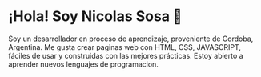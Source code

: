 # ¡Hola! Soy Nicolas Sosa 👋
Soy un desarrollador en proceso de aprendizaje, proveniente de Cordoba, Argentina. Me gusta crear paginas web con HTML, CSS, JAVASCRIPT, fáciles de usar y construidas con las mejores prácticas. Estoy abierto a aprender nuevos lenguajes de programacion.



